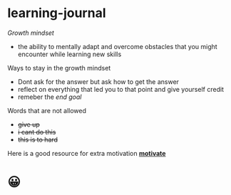 # learning-journal
*Growth mindset*
- the ability to mentally adapt and overcome obstacles that you might encounter while learning new skills


Ways to stay in the growth mindset 
- Dont ask for the answer but ask how to get the answer 
- reflect on everything that led you to that point and give yourself credit
- remeber the *end goal* 


Words that are not allowed 
- ~~give up~~
- ~~i cant do this~~
- ~~this is to hard~~

Here is a good resource for extra motivation
[<strong>motivate</strong>](https://motivationgrid.com/)
# :grinning:
